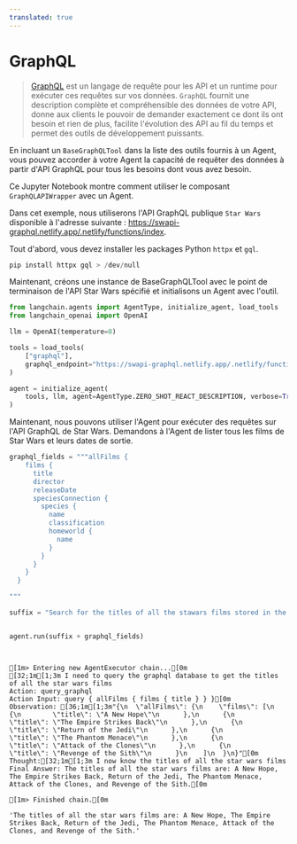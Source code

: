 ```yaml
---
translated: true
---
```


# GraphQL

>[GraphQL](https://graphql.org/) est un langage de requête pour les API et un runtime pour exécuter ces requêtes sur vos données. `GraphQL` fournit une description complète et compréhensible des données de votre API, donne aux clients le pouvoir de demander exactement ce dont ils ont besoin et rien de plus, facilite l'évolution des API au fil du temps et permet des outils de développement puissants.

En incluant un `BaseGraphQLTool` dans la liste des outils fournis à un Agent, vous pouvez accorder à votre Agent la capacité de requêter des données à partir d'API GraphQL pour tous les besoins dont vous avez besoin.

Ce Jupyter Notebook montre comment utiliser le composant `GraphQLAPIWrapper` avec un Agent.

Dans cet exemple, nous utiliserons l'API GraphQL publique `Star Wars` disponible à l'adresse suivante : https://swapi-graphql.netlify.app/.netlify/functions/index.

Tout d'abord, vous devez installer les packages Python `httpx` et `gql`.

```python
pip install httpx gql > /dev/null
```

Maintenant, créons une instance de BaseGraphQLTool avec le point de terminaison de l'API Star Wars spécifié et initialisons un Agent avec l'outil.

```python
from langchain.agents import AgentType, initialize_agent, load_tools
from langchain_openai import OpenAI

llm = OpenAI(temperature=0)

tools = load_tools(
    ["graphql"],
    graphql_endpoint="https://swapi-graphql.netlify.app/.netlify/functions/index",
)

agent = initialize_agent(
    tools, llm, agent=AgentType.ZERO_SHOT_REACT_DESCRIPTION, verbose=True
)
```

Maintenant, nous pouvons utiliser l'Agent pour exécuter des requêtes sur l'API GraphQL de Star Wars. Demandons à l'Agent de lister tous les films de Star Wars et leurs dates de sortie.

```python
graphql_fields = """allFilms {
    films {
      title
      director
      releaseDate
      speciesConnection {
        species {
          name
          classification
          homeworld {
            name
          }
        }
      }
    }
  }

"""

suffix = "Search for the titles of all the stawars films stored in the graphql database that has this schema "


agent.run(suffix + graphql_fields)
```

```output


[1m> Entering new AgentExecutor chain...[0m
[32;1m[1;3m I need to query the graphql database to get the titles of all the star wars films
Action: query_graphql
Action Input: query { allFilms { films { title } } }[0m
Observation: [36;1m[1;3m"{\n  \"allFilms\": {\n    \"films\": [\n      {\n        \"title\": \"A New Hope\"\n      },\n      {\n        \"title\": \"The Empire Strikes Back\"\n      },\n      {\n        \"title\": \"Return of the Jedi\"\n      },\n      {\n        \"title\": \"The Phantom Menace\"\n      },\n      {\n        \"title\": \"Attack of the Clones\"\n      },\n      {\n        \"title\": \"Revenge of the Sith\"\n      }\n    ]\n  }\n}"[0m
Thought:[32;1m[1;3m I now know the titles of all the star wars films
Final Answer: The titles of all the star wars films are: A New Hope, The Empire Strikes Back, Return of the Jedi, The Phantom Menace, Attack of the Clones, and Revenge of the Sith.[0m

[1m> Finished chain.[0m
```

```output
'The titles of all the star wars films are: A New Hope, The Empire Strikes Back, Return of the Jedi, The Phantom Menace, Attack of the Clones, and Revenge of the Sith.'
```
